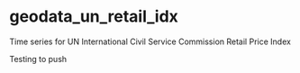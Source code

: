 # geodata_un_retail_idx
Time series for UN International Civil Service Commission Retail Price Index

Testing to push